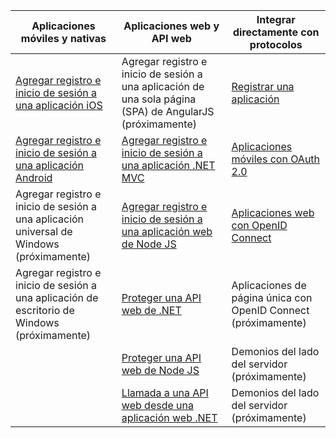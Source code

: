 | Aplicaciones móviles y nativas | Aplicaciones web y API web | Integrar directamente con protocolos |
| ----------------------- | ------------------------------- | --------------------- |
| [Agregar registro e inicio de sesión a una aplicación iOS](active-directory-b2c-devquickstarts-ios.md) | Agregar registro e inicio de sesión a una aplicación de una sola página (SPA) de AngularJS (próximamente) | [Registrar una aplicación](active-directory-b2c-app-registration.md) |
| [Agregar registro e inicio de sesión a una aplicación Android](active-directory-b2c-devquickstarts-android.md) | [Agregar registro e inicio de sesión a una aplicación .NET MVC](active-directory-b2c-devquickstarts-web-dotnet.md) | [Aplicaciones móviles con OAuth 2.0](active-directory-b2c-reference-oauth-code.md) |
| Agregar registro e inicio de sesión a una aplicación universal de Windows (próximamente) | [Agregar registro e inicio de sesión a una aplicación web de Node JS](active-directory-b2c-devquickstarts-web-node.md) | [Aplicaciones web con OpenID Connect](active-directory-b2c-reference-oidc.md) |
| Agregar registro e inicio de sesión a una aplicación de escritorio de Windows (próximamente) | [Proteger una API web de .NET](active-directory-b2c-devquickstarts-api-dotnet.md) | Aplicaciones de página única con OpenID Connect (próximamente)
|  | [Proteger una API web de Node JS](active-directory-b2c-devquickstarts-api-node.md) | Demonios del lado del servidor (próximamente) |
|  | [Llamada a una API web desde una aplicación web .NET](active-directory-b2c-devquickstarts-web-api-dotnet.md) | Demonios del lado del servidor (próximamente) |

<!----HONumber=Oct15_HO3-->